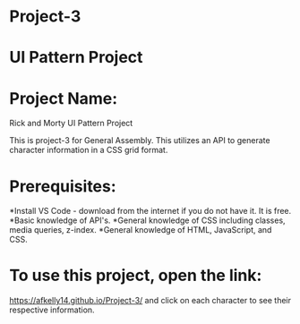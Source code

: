 # Project-3

# UI Pattern Project

# Project Name: 
Rick and Morty UI Pattern Project

This is project-3 for General Assembly. This utilizes an API to generate character information in a CSS grid format.

# Prerequisites:

*Install VS Code - download from the internet if you do not have it. It is free.
*Basic knowledge of API's.
*General knowledge of CSS including classes, media queries, z-index.
*General knowledge of HTML, JavaScript, and CSS.

# To use this project, open the link:
 https://afkelly14.github.io/Project-3/ and click on each character to see their respective information.
